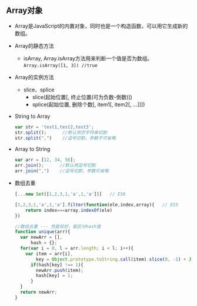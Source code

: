 ## Array对象

* Array是JavaScript的内置对象，同时也是一个构造函数，可以用它生成新的数组。

* Array的静态方法

  - isArray, Array.isArray方法用来判断一个值是否为数组。  
    `Array.isArray([1, 3]) //true`

* Array的实例方法

  - slice、splice
    + slice(起始位置[, 终止位置(可为负数-倒数)])
    + splice(起始位置, 删除个数[, item1[, item2[, ...]]])

* String to Array  

  ```js
  var str = 'test1,test2,test3';
  str.split();      //默认用空字符串切割
  str.split(",")    //逗号切割，参数不可省略
  ```

* Array to String
  ```js
  var arr = [12, 34, 56];
  arr.join();      //默认用逗号切割
  arr.join(",")    //逗号切割，参数可省略
  ```

* 数组去重

  ```js
  [...new Set([1,2,3,1,'a',1,'a'])]   // ES6

  [1,2,3,1,'a',1,'a'].filter(function(ele,index,array){   // ES5
      return index===array.indexOf(ele)
  })

  //数组去重 --- 性能较好，能区分hash值
  function unique(arr){
    var newArr = [],
        hash = {};
    for(var i = 0, l = arr.length; i < l; i++){
      var item = arr[i],
          key = Object.prototype.toString.call(item).slice(8, -1) + JSON.stringify(item);
        if(hash[key] !== 1){
          newArr.push(item);
          hash[key] = 1;
        }
    }
    return newArr;
  }
  ```
